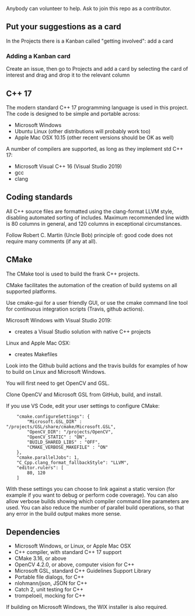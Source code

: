 Anybody can volunteer to help.
Ask to join this repo as a contributor.

## Put your suggestions as a card
In the Projects there is a Kanban called "getting involved": add a card

### Adding a Kanban card
Create an issue, then go to Projects and add a card by selecting the card of interest and drag and drop it to the relevant column

## C++ 17
The modern standard C++ 17 programming language is used in this project.
The code is designed to be simple and portable across:
* Microsoft Windows
* Ubuntu Linux (other distributions will probably work too)
* Apple Mac OSX 10.15 (other recent versions should be OK as well)

A number of compilers are supported, as long as they implement std C++ 17:
* Microsoft Visual C++ 16 (Visual Studio 2019)
* gcc
* clang

## Coding standards
All C++ source files are formatted using the clang-format LLVM style,
disabling automated sorting of includes.
Maximum recommended line width is 80 columns in general,
and 120 columns in exceptional circumstances.

Follow Robert C. Martin (Uncle Bob) principle of:
good code does not require many comments (if any at all).

## CMake
The CMake tool is used to build the frank C++ projects.

CMake facilitates the automation of the creation of build systems
on all supported platforms.

Use cmake-gui for a user friendly GUI,
or use the cmake command line tool for continuous integration scripts
(Travis, github actions).

Microsoft Windows with Visual Studio 2019:
* creates a Visual Studio solution with native C++ projects

Linux and Apple Mac OSX:
* creates Makefiles

Look into the Github build actions and the travis builds
for examples of how to build on Linux and Microsoft Windows.

You will first need to get OpenCV and GSL.

Clone OpenCV and Microsoft GSL from GitHub, build, and install.

If you use VS Code, edit your user settings to configure CMake:
```
    "cmake.configureSettings": {
        "Microsoft.GSL_DIR" : "/projects/GSL/share/cmake/Microsoft.GSL",
        "OpenCV_DIR": "/projects/OpenCV",
        "OpenCV_STATIC" : "ON",
        "BUILD_SHARED_LIBS" : "OFF",
        "CMAKE_VERBOSE_MAKEFILE" : "ON"
    },
    "cmake.parallelJobs": 1,
    "C_Cpp.clang_format_fallbackStyle": "LLVM",
    "editor.rulers": [
        80, 120
    ]
```

With these settings you can choose to link against a static version
(for example if you want to debug or perform code coverage).
You can also allow verbose builds showing which compiler command line
parameters are used.
You can also reduce the number of parallel build operations, so that any
error in the build output makes more sense.

## Dependencies
* Microsoft Windows, or Linux, or Apple Mac OSX
* C++ compiler, with standard C++ 17 support
* CMake 3.16, or above
* OpenCV 4.2.0, or above, computer vision for C++
* Microsoft GSL, standard C++ Guidelines Support Library
* Portable file dialogs, for C++
* nlohmann/json, JSON for C++
* Catch 2, unit testing for C++
* trompeloeil, mocking for C++

If building on Microsoft Windows, the WIX installer is also required.
